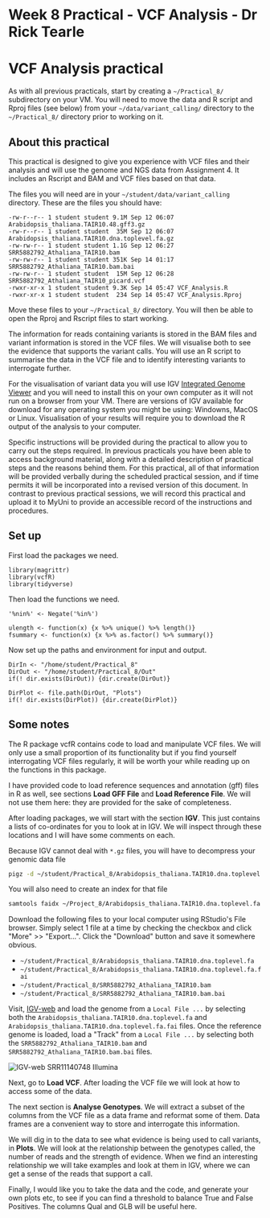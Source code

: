 # Week 8 Practical - VCF Analysis - Dr Rick Tearle


# VCF Analysis practical

As with all previous practicals, start by creating a `~/Practical_8/` subdirectory on your VM. You will need to move the data and R script and Rproj files (see below) from your `~/data/variant_calling/` directory to the `~/Practical_8/` directory prior to working on it. 

## About this practical

This practical is designed to give you experience with VCF files and their analysis and will use the genome and NGS data from Assignment 4. It includes an Rscript and BAM and VCF files based on that data.  

The files you will need are in your `~/student/data/variant_calling` directory. These are the files you should have:

```
-rw-r--r-- 1 student student 9.1M Sep 12 06:07 Arabidopsis_thaliana.TAIR10.48.gff3.gz
-rw-r--r-- 1 student student  35M Sep 12 06:07 Arabidopsis_thaliana.TAIR10.dna.toplevel.fa.gz
-rw-rw-r-- 1 student student 1.1G Sep 12 06:27 SRR5882792_Athaliana_TAIR10.bam
-rw-rw-r-- 1 student student 351K Sep 14 01:17 SRR5882792_Athaliana_TAIR10.bam.bai
-rw-rw-r-- 1 student student  15M Sep 12 06:28 SRR5882792_Athaliana_TAIR10_picard.vcf
-rwxr-xr-x 1 student student 9.3K Sep 14 05:47 VCF_Analysis.R
-rwxr-xr-x 1 student student  234 Sep 14 05:47 VCF_Analysis.Rproj

```

Move these files to your `~/Practical_8/` directory. You will then be able to open the Rproj and Rscript files to start working. 

The information for reads containing variants is stored in the BAM files and variant information is stored in the VCF files. We will visualise both to see the evidence that supports the variant calls. You will use an R script to summarise the data in the VCF file and to identify interesting variants to interrogate further. 

For the visualisation of variant data you will use IGV [Integrated Genome Viewer][1] and you will need to install this on your own computer as it will not run on a browser from your VM. There are versions of IGV available for download for any operating system you might be using: Windowns, MacOS or Linux. Visualisation of your results will require you to download the R output of the analysis to your computer. 

Specific instructions will be provided during the practical to allow you to carry out the steps required. In previous practicals you have been able to access background material, along with a detailed description of practical steps and the reasons behind them. For this practical, all of that information will be provided verbally during the scheduled practical session, and if time permits it will be incorporated into a revised version of this document. In contrast to previous practical sessions, we will record this practical and upload it to MyUni to provide an accessible record of the instructions and procedures. 

## Set up

First load the packages we need.

```{r, results='hide', eval = FALSE}
library(magrittr)
library(vcfR)
library(tidyverse)
```

Then load the functions we need.

```{r, results='hide', eval = FALSE}
'%nin%' <- Negate('%in%')

ulength <- function(x) {x %>% unique() %>% length()}
fsummary <- function(x) {x %>% as.factor() %>% summary()}
```

Now set up the paths and environment for input and output. 

```{r, results='hide', eval=FALSE} 
DirIn <- "/home/student/Practical_8" 
DirOut <- "/home/student/Practical_8/Out" 
if(! dir.exists(DirOut)) {dir.create(DirOut)} 

DirPlot <- file.path(DirOut, "Plots") 
if(! dir.exists(DirPlot)) {dir.create(DirPlot)} 
```


## Some notes
The R package vcfR contains code to load and manipulate VCF files. We will only use a small proportion of its functionality but if you find yourself interrogating VCF files regularly, it will be worth your while reading up on the functions in this package.

I have provided code to load reference sequences and annotation (gff) files in R as well, see sections **Load GFF File** and **Load Reference File**. We will not use them here: they are provided for the sake of completeness.

After loading packages, we will start with the section **IGV**. This just contains a lists of co-ordinates for you to look at in IGV. We will inspect through these locations and I will have some comments on each.

Because IGV cannot deal with `*.gz` files, you will have to decompress your genomic data file

```bash
pigz -d ~/student/Practical_8/Arabidopsis_thaliana.TAIR10.dna.toplevel.fa.gz
```
You will also need to create an index for that file

```bash
samtools faidx ~/Project_8/Arabidopsis_thaliana.TAIR10.dna.toplevel.fa
```

Download the following files to your local computer using RStudio's File browser.
Simply select 1 file at a time by checking the checkbox and click "More" >> "Export...".
Click the "Download" button and save it somewhere obvious.

* `~/student/Practical_8/Arabidopsis_thaliana.TAIR10.dna.toplevel.fa`
* `~/student/Practical_8/Arabidopsis_thaliana.TAIR10.dna.toplevel.fa.fai`
* `~/student/Practical_8/SRR5882792_Athaliana_TAIR10.bam`
* `~/student/Practical_8/SRR5882792_Athaliana_TAIR10.bam.bai`

Visit, [IGV-web](https://igv.org/app/) and load the genome from a `Local File ...` by selecting both the `Arabidopsis_thaliana.TAIR10.dna.toplevel.fa` and `Arabidopsis_thaliana.TAIR10.dna.toplevel.fa.fai` files.
Once the reference genome is loaded, load a "Track" from a `Local File ...` by selecting both the `SRR5882792_Athaliana_TAIR10.bam` and `SRR5882792_Athaliana_TAIR10.bam.bai` files.

![IGV-web SRR11140748 Illumina](images/SRR11140748-illumina.png)

Next, go to **Load VCF**. After loading the VCF file we will look at how to access some of the data.

The next section is **Analyse Genotypes**. We will extract a subset of the columns from the VCF file as a data frame and reformat some of them. Data frames are a convenient way to store and interrogate this information.

We will dig in to the data to see what evidence is being used to call variants, in **Plots**. We will look at the relationship between the genotypes called, the number of reads and the strength of evidence. When we find an interesting relationship we will take examples and look at them in IGV, where we can get a sense of the reads that support a call.

Finally, I would like you to take the data and the code, and generate your own plots etc, to see if you can find a threshold to balance True and False Positives. The columns Qual and GLB will be useful here.

[1]: https://software.broadinstitute.org/software/igv/
